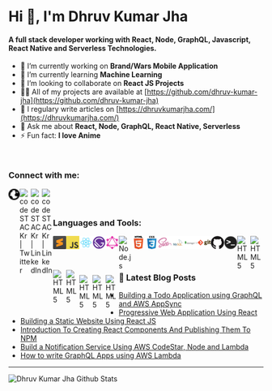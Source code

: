 # Hi 👋, I'm Dhruv Kumar Jha
#### A full stack developer working with React, Node, GraphQL, Javascript, React Native and Serverless Technologies.


- 🔭 I’m currently working on **Brand/Wars Mobile Application**
- 🌱 I’m currently learning **Machine Learning**
- 👯 I’m looking to collaborate on **React JS Projects**
- 👨‍💻 All of my projects are available at [https://github.com/dhruv-kumar-jha](https://github.com/dhruv-kumar-jha)
- 📝 I regulary write articles on [https://dhruvkumarjha.com/](https://dhruvkumarjha.com/)
- 💬 Ask me about **React, Node, GraphQL, React Native, Serverless**
- ⚡ Fun fact: **I love Anime**

<br />

### Connect with me:

[<img align="left" alt="codeSTACKr.com" width="22px" src="https://raw.githubusercontent.com/iconic/open-iconic/master/svg/globe.svg" />][website]
[<img align="left" alt="codeSTACKr | Twitter" width="22px" src="https://cdn.jsdelivr.net/npm/simple-icons@v3/icons/twitter.svg" />][twitter]
[<img align="left" alt="codeSTACKr | LinkedIn" width="22px" src="https://cdn.jsdelivr.net/npm/simple-icons@v3/icons/linkedin.svg" />][linkedin]
[<img align="left" alt="codeSTACKr | LinkedIn" width="22px" src="https://cdn.jsdelivr.net/npm/simple-icons@3.0.1/icons/stackoverflow.svg" />][stackoverflow]

<br />
<br />

### Languages and Tools:

<img align="left" alt="Visual Studio Code" width="26px" src="https://raw.githubusercontent.com/github/explore/80688e429a7d4ef2fca1e82350fe8e3517d3494d/topics/sublime-text/sublime-text.png" />
<img align="left" alt="JavaScript" width="26px" src="https://raw.githubusercontent.com/github/explore/80688e429a7d4ef2fca1e82350fe8e3517d3494d/topics/javascript/javascript.png" />
<img align="left" alt="React" width="26px" src="https://raw.githubusercontent.com/github/explore/80688e429a7d4ef2fca1e82350fe8e3517d3494d/topics/react/react.png" />
<img align="left" alt="Gatsby" width="26px" src="https://raw.githubusercontent.com/github/explore/e94815998e4e0713912fed477a1f346ec04c3da2/topics/gatsby/gatsby.png" />
<img align="left" alt="GraphQL" width="26px" src="https://raw.githubusercontent.com/github/explore/80688e429a7d4ef2fca1e82350fe8e3517d3494d/topics/graphql/graphql.png" />
<img align="left" alt="Node.js" width="26px" src="https://devicons.github.io/devicon/devicon.git/icons/nodejs/nodejs-original-wordmark.svg" />
<img align="left" alt="HTML5" width="26px" src="https://raw.githubusercontent.com/github/explore/80688e429a7d4ef2fca1e82350fe8e3517d3494d/topics/html/html.png" />
<img align="left" alt="CSS3" width="26px" src="https://raw.githubusercontent.com/github/explore/80688e429a7d4ef2fca1e82350fe8e3517d3494d/topics/css/css.png" />
<img align="left" alt="Sass" width="26px" src="https://raw.githubusercontent.com/github/explore/80688e429a7d4ef2fca1e82350fe8e3517d3494d/topics/sass/sass.png" />
<img align="left" alt="MySQL" width="26px" src="https://raw.githubusercontent.com/github/explore/80688e429a7d4ef2fca1e82350fe8e3517d3494d/topics/mysql/mysql.png" />
<img align="left" alt="MongoDB" width="26px" src="https://raw.githubusercontent.com/github/explore/80688e429a7d4ef2fca1e82350fe8e3517d3494d/topics/mongodb/mongodb.png" />
<img align="left" alt="Git" width="26px" src="https://raw.githubusercontent.com/github/explore/80688e429a7d4ef2fca1e82350fe8e3517d3494d/topics/git/git.png" />
<img align="left" alt="GitHub" width="26px" src="https://raw.githubusercontent.com/github/explore/78df643247d429f6cc873026c0622819ad797942/topics/github/github.png" />
<img align="left" alt="HTML5" width="26px" src="https://raw.githubusercontent.com/github/explore/80688e429a7d4ef2fca1e82350fe8e3517d3494d/topics/terminal/terminal.png" />
<img align="left" alt="HTML5" width="26px" src="https://devicons.github.io/devicon/devicon.git/icons/mysql/mysql-original-wordmark.svg" />
<img align="left" alt="HTML5" width="26px" src="https://devicons.github.io/devicon/devicon.git/icons/postgresql/postgresql-original-wordmark.svg" />
<img align="left" alt="HTML5" width="26px" src="https://devicons.github.io/devicon/devicon.git/icons/mongodb/mongodb-original-wordmark.svg" />
<img align="left" alt="HTML5" width="26px" src="https://devicons.github.io/devicon/devicon.git/icons/redux/redux-original.svg" />

<img align="left" alt="HTML5" width="26px" style="margin-top: 10px" src="https://devicons.github.io/devicon/devicon.git/icons/docker/docker-original-wordmark.svg" />
<img align="left" alt="HTML5" width="26px" style="margin-top: 10px" src="https://devicons.github.io/devicon/devicon.git/icons/electron/electron-original.svg" />
<img align="left" alt="HTML5" width="26px" style="margin-top: 10px" src="https://devicons.github.io/devicon/devicon.git/icons/express/express-original-wordmark.svg" />

<br />
<br />

---

### 📕 Latest Blog Posts
- [Building a Todo Application using GraphQL and AWS AppSync](https://dhruvkumarjha.com/building-a-todo-application-using-graphql-and-aws-appsync)
- [Progressive Web Application Using React](https://v1.dhruvkumarjha.com/articles/progressive-web-application-using-react-part-one)
- [Building a Static Website Using React JS](https://v1.dhruvkumarjha.com/articles/building-a-static-website-using-react-js-part-1-project-setup-and-website-ui)
- [Introduction To Creating React Components And Publishing Them To NPM
](https://v1.dhruvkumarjha.com/articles/introduction-to-creating-react-components-and-publishing-them-to-npm)
- [Build a Notification Service Using AWS CodeStar, Node and Lambda
](https://v1.dhruvkumarjha.com/articles/build-a-notification-service-using-aws-codestar-node-and-lambda)
- [How to write GraphQL Apps using AWS Lambda](https://cloudacademy.com/blog/how-to-write-graphql-apps-using-aws-lambda/)


---

<img align="left" alt="Dhruv Kumar Jha Github Stats" src="https://github-readme-stats.codestackr.vercel.app/api?username=dhruv-kumar-jha&count_private=true&show_icons=true&hide_border=true" />





[website]: http://dhruvkumarjha.com/
[twitter]: https://twitter.com/dhruv_kumar_jha
[linkedin]: https://www.linkedin.com/in/dhruvkumarjha
[stackoverflow]: https://stackoverflow.com/users/414002

